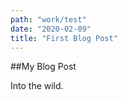 ```yaml
---
path: "work/test"
date: "2020-02-09"
title: "First Blog Post"
---
```


##My Blog Post

Into the wild.
